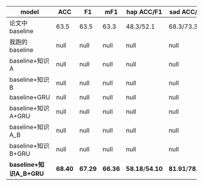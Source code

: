 |model|ACC|F1|mF1|hap ACC/F1|sad  ACC/F1|neu  ACC/F1|ang  ACC/F1|exc  ACC/F1|fru  ACC/F1|
|----|----|----|----|----|----|----|----|----|----|
|论文中baseline|63.5|63.5|63.3|48.3/52.1|68.3/73.3|61.6/58.4|57.5/61.9|68.1/69.7|**67.1**/62.3|
|我跑的baseline|null|null|null|null|null|null|null|null|null|
|baseline+知识A|null|null|null|null|null|null|null|null|null|
|baseline+知识B|null|null|null|null|null|null|null|null|null|
|baseline+GRU|null|null|null|null|null|null|null|null|null|
|baseline+知识A+GRU|null|null|null|null|null|null|null|null|null|
|baseline+知识A_B|null|null|null|null|null|null|null|null|null|
|baseline+知识B+GRU|null|null|null|null|null|null|null|null|null|
|**baseline+知识A_B+GRU**|**68.40**|**67.29**|**66.36**|**58.18**/**54.10**|**81.91**/**78.99**|**62.02**/**64.72**|**70.64**/**63.17**|**73.58**/**70.62**|64.09/**66.58**|

